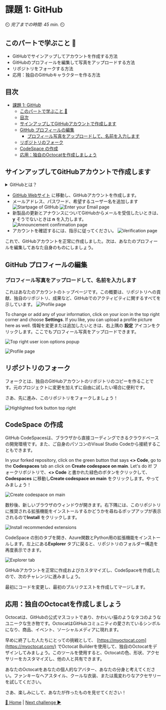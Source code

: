 # 課題 1: GitHub

⏲️ _完了までの時間: 45 min._ ⏲️

## このパートで学ぶこと 🎯

- GitHubでサインアップしてアカウントを作成する方法
- GitHubのプロフィールを編集して写真をアップロードする方法
- リポジトリをフォークする方法
- 応用：独自のGitHubキャラクターを作る方法

## 目次

- [課題 1: GitHub](#課題-1-github)
  - [このパートで学ぶこと 🎯](#このパートで学ぶこと-)
  - [目次](#目次)
  - [サインアップしてGitHubアカウントで作成します](#サインアップしてgithubアカウントで作成します)
  - [GitHub プロフィールの編集](#github-プロフィールの編集)
    - [プロフィール写真をアップロードして、名前を入力します](#プロフィール写真をアップロードして名前を入力します)
  - [リポジトリのフォーク](#リポジトリのフォーク)
  - [CodeSpace の作成](#codespace-の作成)
  - [応用：独自のOctocatを作成しましょう](#応用独自のoctocatを作成しましょう)


## サインアップしてGitHubアカウントで作成します

<details>
<summary>GitHubとは？</summary>

GitHub is  two things: **Git** and **Hub**.
GitHubを知る上での大事なポイント: **Git** と **Hub**

**Git** はバージョン制御ソフトウェアです。開発者は、変更を追跡することにより、特定のプロジェクトに同時に作業できるようになります。何か問題が発生した場合は、Gitで変更を簡単に元に戻すことができます。

**Hub** はそれ自体が特別なものではありませんが、Gitの上に構築された開発者の「ソーシャルネットワーク」を表しています。GithubはGitソフトウェアを所有していませんが、Gitに簡単にアクセスしてコラボレーションできるプラットフォームを作成しました。GitHubの画期的な機能は、コードを世界と簡単に共有/表示するか、保管することが非常に簡単になることです。コードをどこに保存するかを心配する必要はもうありません。多くの企業はGitHubアカウントを持っています。GitHubは、ビルトインバージョンコントロールでオンラインでコードを簡単に保存する簡単な方法を提供します。

</details>

-  [GitHub Webサイト](https://github.com/) に移動し、GitHubアカウントを作成します。
- メールアドレス、パスワード、希望するユーザー名を追加します
  ![Startpage of GitHub](./images/light/GithubSignUp.png)
  ![Enter your Email page](./images/light/EnterEmail.png)
- 新製品の更新とアナウンスについてGitHubからメールを受信したいときは、 **y** そうでないときは **n** を入力します。
  ![Announcement confirmation page](./images/light/NoAnnouncements.png)
- アカウントを確認するには、指示に従ってください。
  ![Verification page](./images/light/Verification.png)

これで、GitHubアカウントを正常に作成しました。次は、あなたのプロフィールを編集してあなた自身のものにしましょう。

## GitHub プロフィールの編集

### プロフィール写真をアップロードして、名前を入力します

これはあなたのアカウントのトップページです。この概要は、リポジトリへの貢献、独自のリポジトリ、成果など、GitHubでのアクティビティに関するすべてを示しています。
![Profile page](./images/light/AccountFrontpage.png)

To change or add any of your information, click on your icon in the top right corner and choose **Settings**. If you like, you can upload a profile picture here as well.
情報を変更または追加したいときは、右上隅の **設定** アイコンをクリックします。ここでもプロフィール写真をアップロードできます。

![Top right user icon options popup](./images/light/Settings.png)

![Profile page](./images/light/EditProfile.gif)


## リポジトリのフォーク

フォークとは、独自のGitHubアカウントのリポジトリのコピーを作ることです。元のプロジェクトに変更を加えずに自由に試したい場合に便利です。

さあ、先に進み、このリポジトリをフォークしましょう！

![Highlighted fork button top right](./images/light/ForkTheRepository.png)

## CodeSpace の作成

GitHub CodeSpacesは、ブラウザから直接コーディングできるクラウドベースの開発環境です。また、ご自身のパソコンのVisual Studio Codeから接続することもできます。

In your forked repository, click on the green button that says **<> Code**, go to the **Codespaces** tab an click on **Create codespace on main**. Let's do it!
フォークリポジトリで、**<> Code** と書かれた緑色のボタンをクリックして、**Codespaces** に移動し**Create codespace on main** をクリックします。やってみましょう！

![Create codespace on main](./images/light/CreateCodespace.png)


数秒後、新しいブラウザのウィンドウが開きます。右下隅には、このリポジトリに推奨される拡張機能をインストールするかどうかを尋ねるポップアップが表示されるので**Install** をクリックします。

![Install recommended extensions](./images/light/InstallRecommendedExtensions.png)


CodeSpace の別のタブを開き、Azure関数とPython用の拡張機能をインストールします。左上にある**Explorer** タブに戻ると、リポジトリのフォルダー構造を再度表示できます。

![Explorer tab](./images/light/ExplorerTab.png)

GitHubアカウントを正常に作成およびカスタマイズし、CodeSpaceを作成したので、次のチャレンジに進みましょう。

最初にコードを変更し、最初のプルリクエストを作成してマージします。


## 応用：独自のOctocatを作成しましょう

Octocatは、GitHubの公式マスコットであり、かわいい猫のようなタコのようなユニークな生き物です。OctocatはGitHubコミュニティの愛されているシンボルになり、商品、イベント、ソーシャルメディアに現れます。

早めに終了した人たちにとっての挑戦として、 [https://myoctocat.com](https://myoctocat.com/) でOctocat Builderを使用して、独自のOctocatをデザインしてみましょう。このツールを使用すると、Octocatの色、形状、アクセサリーをカスタマイズし、他の人と共有できます。


あなたのOctocatをあなたの個人的なアバター、あなたの分身と考えてください。ファンキーなヘアスタイル、クールな衣装、または風変わりなアクセサリーを試してください。

さあ、楽しみにして、あなたが作ったものを見せてください！

[🔼 Home](../../../README.md) | [Next challenge ▶](../ApplicationPart1/README.md)

